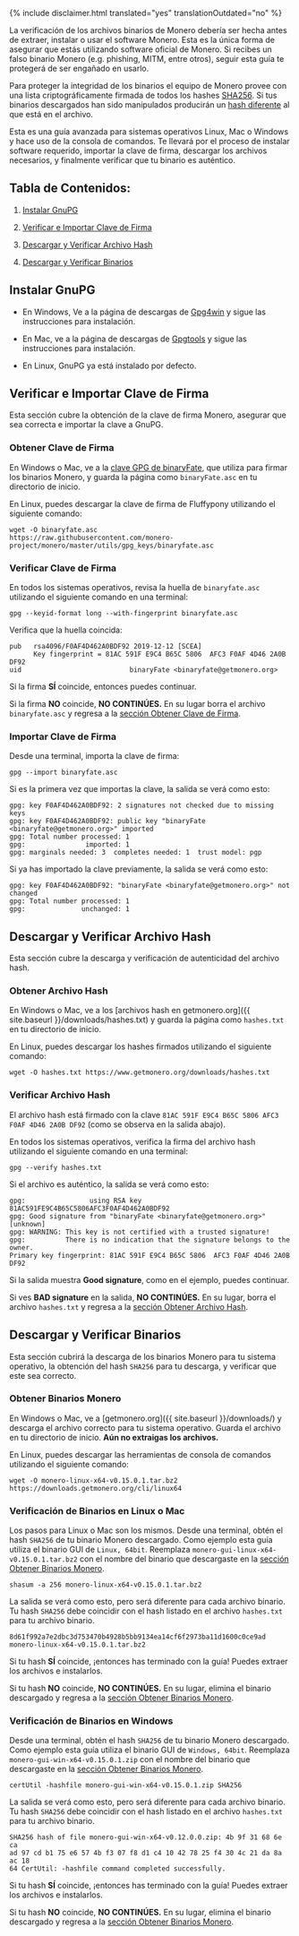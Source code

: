{% include disclaimer.html translated="yes" translationOutdated="no" %}

La verificación de los archivos binarios de Monero debería ser hecha antes
de extraer, instalar o usar el software Monero. Esta es la única forma de
asegurar que estás utilizando software oficial de Monero. Si recibes un
falso binario Monero (e.g. phishing, MITM, entre otros), seguir esta guía te
protegerá de ser engañado en usarlo.

Para proteger la integridad de los binarios el equipo de Monero provee con
una lista criptográficamente firmada de todos los hashes
[SHA256](https://en.wikipedia.org/wiki/SHA-2). Si tus binarios descargados
han sido manipulados producirán un [hash
diferente](https://en.wikipedia.org/wiki/File_verification) al que está en
el archivo.

Esta es una guía avanzada para sistemas operativos Linux, Mac o Windows y
hace uso de la consola de comandos. Te llevará por el proceso de instalar
software requerido, importar la clave de firma, descargar los archivos
necesarios, y finalmente verificar que tu binario es auténtico.

## Tabla de Contenidos:

1. [Instalar GnuPG](#instalar-gnupg)

2. [Verificar e Importar Clave de
   Firma](#verificar-e-importar-clave-de-firma)

3. [Descargar y Verificar Archivo Hash](#descargar-y-verificar-archivo-hash)

4. [Descargar y Verificar Binarios](#descargar-y-verificar-binarios)

## Instalar GnuPG

+ En Windows, Ve a la página de descargas de
[Gpg4win](https://gpg4win.org/download.html) y sigue las instrucciones para
instalación.

+ En Mac, ve a la página de descargas de [Gpgtools](https://gpgtools.org/) y
sigue las instrucciones para instalación.

+ En Linux, GnuPG ya está instalado por defecto.

## Verificar e Importar Clave de Firma

Esta sección cubre la obtención de la clave de firma Monero, asegurar que
sea correcta e importar la clave a GnuPG.

### Obtener Clave de Firma

En Windows o Mac, ve a la [clave GPG de
binaryFate](https://raw.githubusercontent.com/monero-project/monero/master/utils/gpg_keys/binaryfate.asc),
que utiliza para firmar los binarios Monero, y guarda la página como
`binaryFate.asc` en tu directorio de inicio.

En Linux, puedes descargar la clave de firma de Fluffypony utilizando el
siguiente comando:

```
wget -O binaryfate.asc
https://raw.githubusercontent.com/monero-project/monero/master/utils/gpg_keys/binaryfate.asc
```

### Verificar Clave de Firma

En todos los sistemas operativos, revisa la huella de `binaryfate.asc`
utilizando el siguiente comando en una terminal:

``` gpg --keyid-format long --with-fingerprint binaryfate.asc ```


Verifica que la huella coincida:

```
pub   rsa4096/F0AF4D462A0BDF92 2019-12-12 [SCEA]
      Key fingerprint = 81AC 591F E9C4 B65C 5806  AFC3 F0AF 4D46 2A0B DF92
uid                           binaryFate <binaryfate@getmonero.org>
```

Si la firma **SÍ** coincide, entonces puedes continuar.

Si la firma **NO** coincide, **NO CONTINÚES.** En su lugar borra el archivo
`binaryfate.asc` y regresa a la [sección Obtener Clave de
Firma](#obtener-clave-de-firma).

### Importar Clave de Firma

Desde una terminal, importa la clave de firma:

``` gpg --import binaryfate.asc ```

Si es la primera vez que importas la clave, la salida se verá como esto:

```
gpg: key F0AF4D462A0BDF92: 2 signatures not checked due to missing keys
gpg: key F0AF4D462A0BDF92: public key "binaryFate <binaryfate@getmonero.org>" imported
gpg: Total number processed: 1
gpg:               imported: 1
gpg: marginals needed: 3  completes needed: 1  trust model: pgp
```

Si ya has importado la clave previamente, la salida se verá como esto:

```
gpg: key F0AF4D462A0BDF92: "binaryFate <binaryfate@getmonero.org>" not changed
gpg: Total number processed: 1
gpg:              unchanged: 1
```

## Descargar y Verificar Archivo Hash

Esta sección cubre la descarga y verificación de autenticidad del archivo
hash.

### Obtener Archivo Hash

En Windows o Mac, ve a los [archivos hash en getmonero.org]({{ site.baseurl
}}/downloads/hashes.txt) y guarda la página como `hashes.txt` en tu
directorio de inicio.

En Linux, puedes descargar los hashes firmados utilizando el siguiente
comando:

``` wget -O hashes.txt https://www.getmonero.org/downloads/hashes.txt ```

### Verificar Archivo Hash

El archivo hash está firmado con la clave `81AC 591F E9C4 B65C 5806 AFC3
F0AF 4D46 2A0B DF92` (como se observa en la salida abajo).

En todos los sistemas operativos, verifica la firma del archivo hash
utilizando el siguiente comando en una terminal:

``` gpg --verify hashes.txt ```

Si el archivo es auténtico, la salida se verá como esto:

```
gpg:                using RSA key 81AC591FE9C4B65C5806AFC3F0AF4D462A0BDF92
gpg: Good signature from "binaryFate <binaryfate@getmonero.org>" [unknown]
gpg: WARNING: This key is not certified with a trusted signature!
gpg:          There is no indication that the signature belongs to the owner.
Primary key fingerprint: 81AC 591F E9C4 B65C 5806  AFC3 F0AF 4D46 2A0B DF92
```

Si la salida muestra **Good signature**, como en el ejemplo, puedes
continuar.

Si ves **BAD signature** en la salida, **NO CONTINÚES.** En su lugar, borra
el archivo `hashes.txt` y regresa a la [sección Obtener Archivo
Hash](#obtener-archivo-hash).

## Descargar y Verificar Binarios

Esta sección cubrirá la descarga de los binarios Monero para tu sistema
operativo, la obtención del hash `SHA256` para tu descarga, y verificar que
este sea correcto.

### Obtener Binarios Monero

En Windows o Mac, ve a [getmonero.org]({{ site.baseurl }}/downloads/) y
descarga el archivo correcto para tu sistema operativo. Guarda el archivo en
tu directorio de inicio. **Aún no extraigas los archivos.**

En Linux, puedes descargar las herramientas de consola de comandos
utilizando el siguiente comando:

```
wget -O monero-linux-x64-v0.15.0.1.tar.bz2 https://downloads.getmonero.org/cli/linux64
```

### Verificación de Binarios en Linux o Mac

Los pasos para Linux o Mac son los mismos. Desde una terminal, obtén el hash
`SHA256` de tu binario Monero descargado. Como ejemplo esta guía utiliza el
binario GUI de `Linux, 64bit`. Reemplaza
`monero-gui-linux-x64-v0.15.0.1.tar.bz2` con el nombre del binario que
descargaste en la [sección Obtener Binarios
Monero](#obtener-binarios-monero).

```
shasum -a 256 monero-linux-x64-v0.15.0.1.tar.bz2
```

La salida se verá como esto, pero será diferente para cada archivo
binario. Tu hash `SHA256` debe coincidir con el hash listado en el archivo
`hashes.txt` para tu archivo binario.

```
8d61f992a7e2dbc3d753470b4928b5bb9134ea14cf6f2973ba11d1600c0ce9ad
monero-linux-x64-v0.15.0.1.tar.bz2
```

Si tu hash **SÍ** coincide, ¡entonces has terminado con la guía! Puedes
extraer los archivos e instalarlos.

Si tu hash **NO** coincide, **NO CONTINÚES.** En su lugar, elimina el
binario descargado y regresa a la [sección Obtener Binarios
Monero](#obtener-binarios-monero).

### Verificación de Binarios en Windows

Desde una terminal, obtén el hash `SHA256` de tu binario Monero
descargado. Como ejemplo esta guía utiliza el binario GUI de `Windows,
64bit`. Reemplaza `monero-gui-win-x64-v0.15.0.1.zip` con el nombre del
binario que descargaste en la [sección Obtener Binarios
Monero](#obtener-binarios-monero).

``` certUtil -hashfile monero-gui-win-x64-v0.15.0.1.zip SHA256 ```

La salida se verá como esto, pero será diferente para cada archivo
binario. Tu hash `SHA256` debe coincidir con el hash listado en el archivo
`hashes.txt` para tu archivo binario.

```
SHA256 hash of file monero-gui-win-x64-v0.12.0.0.zip: 4b 9f 31 68 6e ca
ad 97 cd b1 75 e6 57 4b f3 07 f8 d1 c4 10 42 78 25 f4 30 4c 21 da 8a ac 18
64 CertUtil: -hashfile command completed successfully. 
```

Si tu hash **SÍ** coincide, ¡entonces has terminado con la guía! Puedes
extraer los archivos e instalarlos.

Si tu hash **NO** coincide, **NO CONTINÚES.** En su lugar, elimina el
binario descargado y regresa a la [sección Obtener Binarios
Monero](#obtener-binarios-monero).
